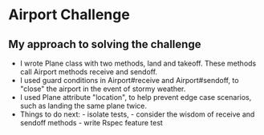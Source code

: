 Airport Challenge
=================

My approach to solving the challenge
------------------------------------

* I wrote Plane class with two methods, land and takeoff. These methods call Airport methods receive and sendoff.
* I used guard conditions in Airport#receive and Airport#sendoff, to "close" the airport in the event of stormy weather.
* I used Plane attribute "location", to help prevent edge case scenarios, such as landing the same plane twice.
* Things to do next: - isolate tests, - consider the wisdom of receive and sendoff methods - write Rspec feature test
